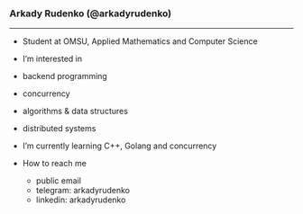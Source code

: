 ### Arkady Rudenko (@arkadyrudenko)
---
- Student at OMSU, Applied Mathematics and Computer Science
- I’m interested in
 - backend programming
  - concurrency
  - algorithms & data structures
  - distributed systems
  - I’m currently learning C++, Golang and concurrency
  
- How to reach me
  - public email
  - telegram: arkadyrudenko
  - linkedin: arkadyrudenko
